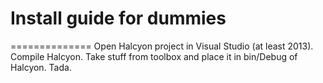 <h1> Install guide for dummies </h1>
==============
Open Halcyon project in Visual Studio (at least 2013). Compile Halcyon. Take stuff from toolbox and place it in bin/Debug of Halcyon. Tada.